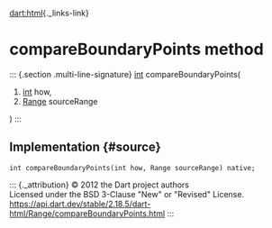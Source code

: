 [dart:html](../../dart-html/dart-html-library){._links-link}

compareBoundaryPoints method
============================

::: {.section .multi-line-signature}
[int](../../dart-core/int-class) compareBoundaryPoints(

1.  [int](../../dart-core/int-class) how,
2.  [Range](../range-class) sourceRange

)
:::

Implementation {#source}
--------------

``` {.language-dart data-language="dart"}
int compareBoundaryPoints(int how, Range sourceRange) native;
```

::: {._attribution}
© 2012 the Dart project authors\
Licensed under the BSD 3-Clause \"New\" or \"Revised\" License.\
<https://api.dart.dev/stable/2.18.5/dart-html/Range/compareBoundaryPoints.html>
:::

